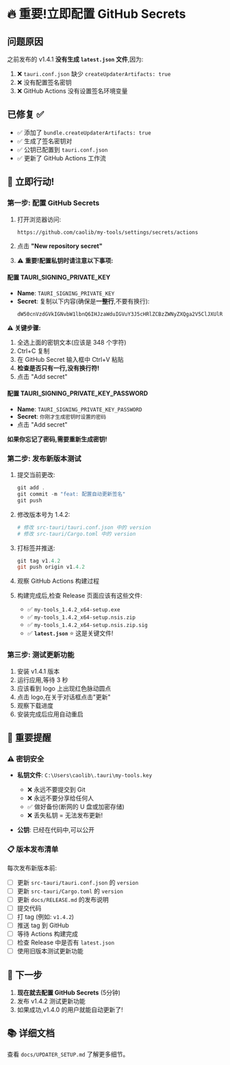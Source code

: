 # 🔥 重要!立即配置 GitHub Secrets

## 问题原因

之前发布的 v1.4.1 **没有生成 `latest.json` 文件**,因为:

1. ❌ `tauri.conf.json` 缺少 `createUpdaterArtifacts: true`
2. ❌ 没有配置签名密钥
3. ❌ GitHub Actions 没有设置签名环境变量

## 已修复 ✅

- ✅ 添加了 `bundle.createUpdaterArtifacts: true`
- ✅ 生成了签名密钥对
- ✅ 公钥已配置到 `tauri.conf.json`
- ✅ 更新了 GitHub Actions 工作流

## 🚨 立即行动!

### 第一步: 配置 GitHub Secrets

1. 打开浏览器访问:
   ```
   https://github.com/caolib/my-tools/settings/secrets/actions
   ```

2. 点击 **"New repository secret"**

3. ⚠️ **重要!配置私钥时请注意以下事项:**

#### 配置 TAURI_SIGNING_PRIVATE_KEY

- **Name**: `TAURI_SIGNING_PRIVATE_KEY`
- **Secret**: 复制以下内容(确保是**一整行**,不要有换行):
  ```
  dW50cnVzdGVkIGNvbW1lbnQ6IHJzaWduIGVuY3J5cHRlZCBzZWNyZXQga2V5ClJXUlRZMEl5ZmNZWjRIZTA2c2IyK1JPMkdya2Q2V0xkaHJhT2xYM2lxSS9LejFjS29nWUFBQkFBQUFBQUFBQUFBQUlBQUFBQWd6c25vbnRBYmIvcmZVQ3NXeFpWNGo5QXJHbjlPQ0l6WjZCdlRmcHdyVWtDMndvR3Q0eWhQbktvcWlra0dTdEVaNVlUZUdsdUxQQXc3RUloeTlvWTluUFVhbnVtYm9WN243NmhhUGpDTjVLVVRNdmxGdEVGTUxSalVWbU0yVUljdlNpN3A0cHREazA9Cg==
  ```

**⚠️ 关键步骤:**
1. 全选上面的密钥文本(应该是 348 个字符)
2. Ctrl+C 复制
3. 在 GitHub Secret 输入框中 Ctrl+V 粘贴
4. **检查是否只有一行,没有换行符!**
5. 点击 "Add secret"

#### 配置 TAURI_SIGNING_PRIVATE_KEY_PASSWORD

- **Name**: `TAURI_SIGNING_PRIVATE_KEY_PASSWORD`
- **Secret**: `你刚才生成密钥时设置的密码`
- 点击 "Add secret"

**如果你忘记了密码,需要重新生成密钥!**

### 第二步: 发布新版本测试

1. 提交当前更改:
   ```powershell
   git add .
   git commit -m "feat: 配置自动更新签名"
   git push
   ```

2. 修改版本号为 1.4.2:
   ```powershell
   # 修改 src-tauri/tauri.conf.json 中的 version
   # 修改 src-tauri/Cargo.toml 中的 version
   ```

3. 打标签并推送:
   ```powershell
   git tag v1.4.2
   git push origin v1.4.2
   ```

4. 观察 GitHub Actions 构建过程

5. 构建完成后,检查 Release 页面应该有这些文件:
   - ✅ `my-tools_1.4.2_x64-setup.exe`
   - ✅ `my-tools_1.4.2_x64-setup.nsis.zip`
   - ✅ `my-tools_1.4.2_x64-setup.nsis.zip.sig`
   - ✅ **`latest.json`** ⭐ 这是关键文件!

### 第三步: 测试更新功能

1. 安装 v1.4.1 版本
2. 运行应用,等待 3 秒
3. 应该看到 logo 上出现红色脉动圆点
4. 点击 logo,在关于对话框点击"更新"
5. 观察下载进度
6. 安装完成后应用自动重启

## 📝 重要提醒

### ⚠️ 密钥安全

- **私钥文件**: `C:\Users\caolib\.tauri\my-tools.key`
  - ❌ 永远不要提交到 Git
  - ❌ 永远不要分享给任何人
  - ✅ 做好备份(断网的 U 盘或加密存储)
  - ❌ 丢失私钥 = 无法发布更新!

- **公钥**: 已经在代码中,可以公开

### 📋 版本发布清单

每次发布新版本前:

- [ ] 更新 `src-tauri/tauri.conf.json` 的 `version`
- [ ] 更新 `src-tauri/Cargo.toml` 的 `version`
- [ ] 更新 `docs/RELEASE.md` 的发布说明
- [ ] 提交代码
- [ ] 打 tag (例如: `v1.4.2`)
- [ ] 推送 tag 到 GitHub
- [ ] 等待 Actions 构建完成
- [ ] 检查 Release 中是否有 `latest.json`
- [ ] 使用旧版本测试更新功能

## 🎯 下一步

1. **现在就去配置 GitHub Secrets** (5分钟)
2. 发布 v1.4.2 测试更新功能
3. 如果成功,v1.4.0 的用户就能自动更新了!

## 📚 详细文档

查看 `docs/UPDATER_SETUP.md` 了解更多细节。
